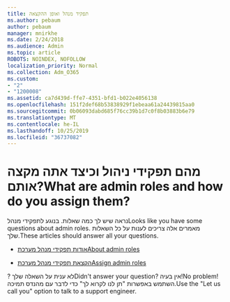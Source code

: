 ```yaml
---
title: תפקיד מנהל ואופן ההקצאה
ms.author: pebaum
author: pebaum
manager: mnirkhe
ms.date: 2/24/2018
ms.audience: Admin
ms.topic: article
ROBOTS: NOINDEX, NOFOLLOW
localization_priority: Normal
ms.collection: Adm_O365
ms.custom:
- "2"
- "1200008"
ms.assetid: ca7d439d-ffe7-4351-bfd1-b022e4056138
ms.openlocfilehash: 151f2def68b53838929f1ebeaa61a24439815aa0
ms.sourcegitcommit: 0b06093dabd685f76cc39b1d7c0f8b03883b6e79
ms.translationtype: MT
ms.contentlocale: he-IL
ms.lasthandoff: 10/25/2019
ms.locfileid: "36737082"
---
```

# <a name="what-are-admin-roles-and-how-do-you-assign-them"></a><span data-ttu-id="404cf-102">מהם תפקידי ניהול וכיצד אתה מקצה אותם?</span><span class="sxs-lookup"><span data-stu-id="404cf-102">What are admin roles and how do you assign them?</span></span>

<span data-ttu-id="404cf-103">נראה שיש לך כמה שאלות. בנוגע לתפקידי מנהל</span><span class="sxs-lookup"><span data-stu-id="404cf-103">Looks like you have some questions about admin roles.</span></span> <span data-ttu-id="404cf-104">מאמרים אלה צריכים לענות על כל השאלות שלך.</span><span class="sxs-lookup"><span data-stu-id="404cf-104">These articles should answer all your questions.</span></span>
  
- [<span data-ttu-id="404cf-105">אודות תפקידי מנהל מערכת</span><span class="sxs-lookup"><span data-stu-id="404cf-105">About admin roles</span></span>](https://docs.microsoft.com/office365/admin/add-users/about-admin-roles)

- [<span data-ttu-id="404cf-106">הקצאת תפקידי מנהל מערכת</span><span class="sxs-lookup"><span data-stu-id="404cf-106">Assign admin roles</span></span>](https://docs.microsoft.com/office365/admin/add-users/assign-admin-roles)

<span data-ttu-id="404cf-107">? לא ענית על השאלה שלך</span><span class="sxs-lookup"><span data-stu-id="404cf-107">Didn't answer your question?</span></span> <span data-ttu-id="404cf-108">אין בעיה!</span><span class="sxs-lookup"><span data-stu-id="404cf-108">No problem!</span></span> <span data-ttu-id="404cf-109">השתמש באפשרות "תן לנו לקרוא לך" כדי לדבר עם מהנדס תמיכה.</span><span class="sxs-lookup"><span data-stu-id="404cf-109">Use the "Let us call you" option to talk to a support engineer.</span></span>
  